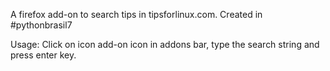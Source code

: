 A firefox add-on to search tips in tipsforlinux.com.
Created in #pythonbrasil7

Usage:
Click on icon add-on icon in addons bar, type the search string and press enter key.

